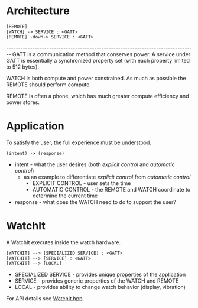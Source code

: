 Architecture
================================================================================
```plantuml
[REMOTE]
[WATCH] -> SERVICE : <GATT>
[REMOTE] -down-> SERVICE : <GATT>
```
<GATT>
--------------------------------------------------------------------------------
GATT is a communication method that conserves power. A service under GATT is
essentially a synchronized property set (with each property limited to 512 bytes).

WATCH is both compute and power constrained. As much as possible the REMOTE
should perform compute.

REMOTE is often a phone, which has much greater compute efficiency and power
stores.

Application
================================================================================
To satisfy the user, the full experience must be understood.
```plantuml
(intent) -> (response)
```
* intent - what the user desires (both *explicit control* and *automatic control*)
    * as an example to differentiate *explicit control* from *automatic control*
        * EXPLICIT CONTROL - user sets the time
        * AUTOMATIC CONTROL - the REMOTE and WATCH coordinate to determine the
            current time
* response - what does the WATCH need to do to support the user?

WatchIt
================================================================================
A WatchIt executes inside the watch hardware.
```plantuml
[WATCHIT] --> [SPECIALIZED SERVICE] : <GATT>
[WATCHIT] --> [SERVICE] : <GATT>
[WATCHIT] --> [LOCAL]
```
* SPECIALIZED SERVICE - provides unique properties of the application
* SERVICE - provides generic properties of the WATCH and REMOTE
* LOCAL - provides ability to change watch behavior (display, vibration)

For API details see [WatchIt.hpp](../src/WatchIt.hpp).